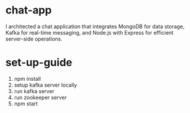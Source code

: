 # chat-app
I architected a chat application that integrates MongoDB for data storage, Kafka for real-time messaging, and Node.js with Express for efficient server-side operations.

# set-up-guide

1. npm install
2. setup kafka server locally
3. run kafka server
4. run zookeeper server
5. npm start